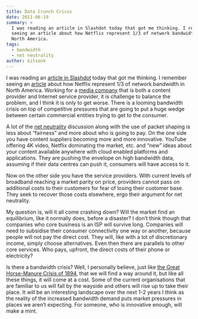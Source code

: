 ```yaml
---
title: Data Crunch Crisis
date: 2011-06-19
summary: >
  I was reading an article in Slashdot today that got me thinking. I remember
  seeing an article about how Netflix represent 1/3 of network bandwidth in
  North America.
tags:
  - bandwidth
  - net neutrality
author: kitsonk
---
```


I was reading an
[article in Slashdot](http://apple.slashdot.org/story/11/06/19/1434211/Will-Capped-Data-Plans-Kill-the-Cloud)
today that got me thinking. I remember seeing an
[article](https://web.archive.org/web/20160809114358/http://www.sandvine.com/news/pr_detail.asp?ID=312)
about how Netflix represent 1/3 of network bandwidth in North America. Working
for a [media company](https://www.sky.com/) that is both a content provider and
Internet service provider, it is challenge to balance the problem, and I think
it is only to get worse. There is a looming bandwidth crisis on top of
competitive pressures that are going to put a huge wedge between certain
commercial entities trying to get to the consumer.

A lot of the [net neutrality](http://en.wikipedia.org/wiki/Network_neutrality)
discussion along with the use of packet shaping is less about “fairness” and
more about who is going to pay. On the one side you have content suppliers
becoming more and more innovative. YouTube offering 4K video, Netflix dominating
the market, etc. and “new” ideas about your content available anywhere with
cloud enabled platforms and applications. They are pushing the envelope on high
bandwidth data, assuming if their data centres can push it, consumers will have
access to it.

Now on the other side you have the service providers. With current levels of
broadband reaching a market parity on price, providers cannot pass on additional
costs to their customers for fear of losing their customer base. They seek to
recover those costs elsewhere, ergo their argument for net neutrality.

My question is, will it all come crashing down? Will the market find an
equilibrium, like it normally does, before a disaster? I don’t think though that
companies who core business is an ISP will survive long. Companies will need to
subsidise their consumer connectivity one way or another, because people will
not pay the direct cost. They will, like with a lot of discretionary income,
simply choose alternatives. Even then there are parallels to other core
services. Who pays, upfront, the direct costs of their phone or electricity?

Is there a bandwidth crisis? Well, I personally believe, just like
[the Great Horse-Manure Crisis of 1894](http://www.thefreemanonline.org/columns/our-economic-past-the-great-horse-manure-crisis-of-1894/),
that we will find a way around it, but like all these things, it will come at a
cost. Some of the current organisations that are familiar to us will fall by the
wayside and others will rise up to take their place. It will be an interesting
landscape over the next 1-2 years I think as the reality of the increased
bandwidth demand puts market pressures in places we aren’t expecting. For
someone, who is innovative enough, will make a mint.
